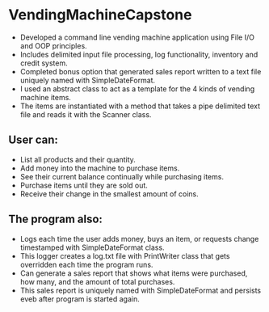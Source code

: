 # VendingMachineCapstone
* Developed a command line vending machine application using File I/O and OOP principles.
* Includes delimited input file processing, log functionality, inventory and credit system. 
* Completed bonus option that generated sales report written to a text file uniquely named with SimpleDateFormat.
* I used an abstract class to act as a template for the 4 kinds of vending machine items. 
* The items are instantiated with a method that takes a pipe delimited text file and reads it with the Scanner class.

## User can:

* List all products and their quantity.
* Add money into the machine to purchase items.
* See their current balance continually while purchasing items.
* Purchase items until they are sold out.
* Receive their change in the smallest amount of coins.

## The program also:

* Logs each time the user adds money, buys an item, or requests change timestamped with SimpleDateFormat class.
* This logger creates a log.txt file with PrintWriter class that gets overridden each time the program runs.
* Can generate a sales report that shows what items were purchased, how many, and the amount of total purchases.
* This sales report is uniquely named with SimpleDateFormat and persists eveb after program is started again.
